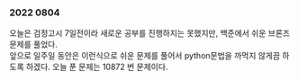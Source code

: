 ### 2022 0804

오늘은 검정고시 7일전이라 새로운 공부를 진행하지는 못했지만, 백준에서 쉬운 브론즈 문제를 풀었다.  
앞으로 일주일 동안은 이런식으로 쉬운 문제를 풀어서 python문법을 까먹지 않게끔 하도록 하겠다.
오늘 푼 문제는 10872 번 문제이다.  

